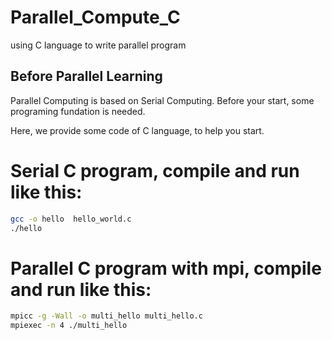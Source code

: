 # Parallel_Compute_C
using C  language to write parallel program




## Before Parallel Learning
Parallel Computing is based on Serial Computing. Before your start, some programing fundation is needed.

Here, we provide some code of C language, to help you start.

# Serial C program, compile and run like this:
```bash
gcc -o hello  hello_world.c
./hello
```

# Parallel C program with mpi, compile and run like this:
```bash
mpicc -g -Wall -o multi_hello multi_hello.c 
mpiexec -n 4 ./multi_hello
```